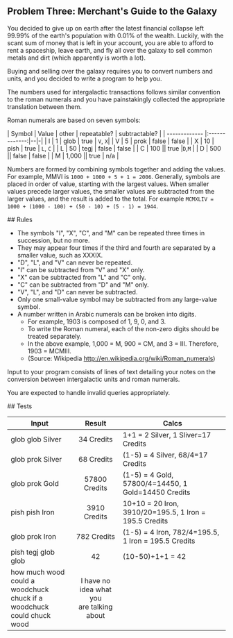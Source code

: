 ## Problem Three: Merchant's Guide to the Galaxy

You decided to give up on earth after the latest financial collapse left 99.99% of the earth's population with 0.01% of the wealth. Luckily, with the scant sum of money that is left in your account, you are able to afford to rent a spaceship, leave earth, and fly all over the galaxy to sell common metals and dirt (which apparently is worth a lot).

Buying and selling over the galaxy requires you to convert numbers and units, and you decided to write a program to help you.

The numbers used for intergalactic transactions follows similar convention to the roman numerals and you have painstakingly collected the appropriate translation between them.

Roman numerals are based on seven symbols:

| Symbol        | Value         | other | repeatable? | subtractable? |
| ------------- |:-------------:|--|-|
| I | 1   | glob | true  | `V`, `X`|
| V | 5   | prok | false | false |
| X | 10  | pish | true  | `L`, `C` |
| L | 50  | tegj | false | false |
| C | 100 || true |`D`,`M` |
| D | 500 || false | false |
| M | 1,000 || true | n/a |


Numbers are formed by combining symbols together and adding the values. For example, MMVI is `1000 + 1000 + 5 + 1 = 2006`. Generally, symbols are placed in order of value, starting with the largest values. When smaller values precede larger values, the smaller values are subtracted from the larger values, and the result is added to the total. For example `MCMXLIV = 1000 + (1000 - 100) + (50 - 10) + (5 - 1) = 1944`.

## Rules

* The symbols "I", "X", "C", and "M" can be repeated three times in succession, but no more.
* They may appear four times if the third and fourth are separated by a smaller value, such as XXXIX.
* "D", "L", and "V" can never be repeated.
* "I" can be subtracted from "V" and "X" only.
* "X" can be subtracted from "L" and "C" only.
* "C" can be subtracted from "D" and "M" only.
* "V", "L", and "D" can never be subtracted.
* Only one small-value symbol may be subtracted from any large-value symbol.
* A number written in Arabic numerals can be broken into digits.
  * For example, 1903 is composed of 1, 9, 0, and 3.
  * To write the Roman numeral, each of the non-zero digits should be treated separately.
  * In the above example, 1,000 = M, 900 = CM, and 3 = III. Therefore, 1903 = MCMIII.
  * (Source: Wikipedia http://en.wikipedia.org/wiki/Roman_numerals)

Input to your program consists of lines of text detailing your notes on the conversion between intergalactic units and roman numerals.

You are expected to handle invalid queries appropriately.

## Tests

| Input        | Result         | Calcs |
| ------------- |:-------------:|-|
| glob glob Silver    | 34 Credits    | 1+1 = 2 Silver, 1 Sliver=17 Credits  |
| glob prok Silver    | 68 Credits    | (1-5) = 4 Silver, 68/4=17 Credits |
| glob prok Gold      | 57800 Credits | (1-5) = 4 Gold, 57800/4=14450, 1 Gold=14450 Credits   |
| pish pish Iron      | 3910 Credits  | 10+10 = 20 Iron, 3910/20=195.5, 1 Iron = 195.5 Credits |
| glob prok Iron      | 782 Credits   | (1-5) = 4 Iron, 782/4=195.5, 1 Iron = 195.5 Credits  |
| pish tegj glob glob | 42            | (10-50)+1+1 = 42 |
| how much wood could a <br>woodchuck chuck if a <br>woodchuck could chuck wood | I have no idea what you <br>are talking about |

